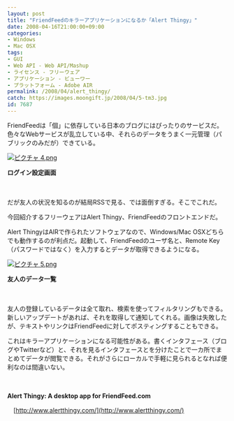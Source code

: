 ```yaml
---
layout: post
title: "FriendFeedのキラーアプリケーションになるか「Alert Thingy」"
date: 2008-04-16T21:00:00+09:00
categories:
- Windows
- Mac OSX
tags: 
- GUI
- Web API - Web API/Mashup
- ライセンス - フリーウェア
- アプリケーション - ビューワー
- プラットフォーム - Adobe AIR
permalink: /2008/04/alert_thingy/
catch: https://images.moongift.jp/2008/04/5-tm3.jpg
id: 7687
---
```

FriendFeedは「個」に依存している日本のブログにはぴったりのサービスだ。色々なWebサービスが乱立している中、それらのデータをうまく一元管理（パブリックのみだが）できている。

  

[![ピクチャ 4.png](https://images.moongift.jp/2008/04/4-tm4.jpg)](https://images.moongift.jp/2008/04/45.jpg)  
  
**ログイン設定画面**

  

　

  

だが友人の状況を知るのが結局RSSで見る、では面倒すぎる。そこでこれだ。

  

今回紹介するフリーウェアはAlert Thingy、FriendFeedのフロントエンドだ。

  
  
<!--more-->  

Alert ThingyはAIRで作られたソフトウェアなので、Windows/Mac OSXどちらでも動作するのが利点だ。起動して、FriendFeedのユーザ名と、Remote Key（パスワードではなく）を入力するとデータが取得できるようになる。

  

[![ピクチャ 5.png](https://images.moongift.jp/2008/04/5-tm3.jpg)](https://images.moongift.jp/2008/04/54.jpg)  
  
**友人のデータ一覧**

  

　

  

友人の登録しているデータは全て取れ、検索を使ってフィルタリングもできる。新しいアップデートがあれば、それを取得して通知してくれる。画像は失敗したが、テキストやリンクはFriendFeedに対してポスティングすることもできる。

  

これはキラーアプリケーションになる可能性がある。書くインタフェース（ブログやTwitterなど）と、それを見るインタフェースとを分けたことで一カ所でまとめてデータが閲覧できる。それがさらにローカルで手軽に見られるとなれば便利なのは間違いない。

  

　

  

**Alert Thingy: A desktop app for FriendFeed.com**  
  
　[http://www.alertthingy.com/](http://www.alertthingy.com/)

  
